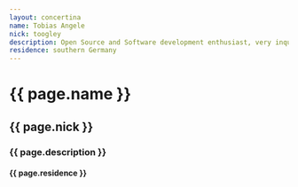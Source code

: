 ```yaml
---
layout: concertina
name: Tobias Angele
nick: toogley
description: Open Source and Software development enthusiast, very inquisitive.
residence: southern Germany
---
```

# {{ page.name }}

## {{ page.nick }}

### {{ page.description }}

#### {{ page.residence }}

